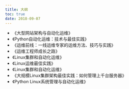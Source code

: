 ```yaml
---
title: 大纲
toc: true
date: 2018-09-07
---
```





- 《大型网站架构与自动化运维》
- 《Python自动化运维：技术与最佳实践》
- 《运维前线：一线运维专家的运维方法、技巧与实践》
- 《运维工程师成长之路》
- 《Linux集群和自动化运维》
- 《Linux运维最佳实践》
- 《Linux集群和自动化运维》
- 《大规模Linux集群架构最佳实践：如何管理上千台服务器》
- 《Python Linux系统管理与自动化运维》

